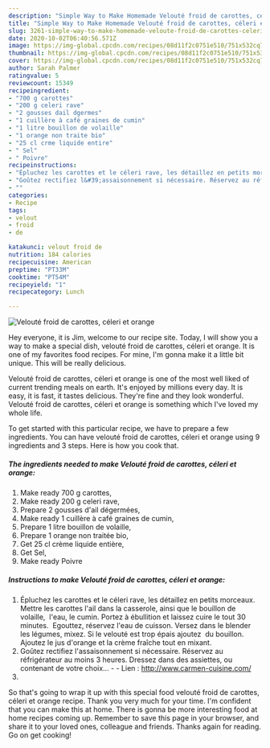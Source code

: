 ```yaml
---
description: "Simple Way to Make Homemade Velouté froid de carottes, céleri et orange"
title: "Simple Way to Make Homemade Velouté froid de carottes, céleri et orange"
slug: 3261-simple-way-to-make-homemade-veloute-froid-de-carottes-celeri-et-orange
date: 2020-10-02T06:40:56.571Z
image: https://img-global.cpcdn.com/recipes/08d11f2c0751e510/751x532cq70/veloute-froid-de-carottes-celeri-et-orange-photo-principale-de-la-recette.jpg
thumbnail: https://img-global.cpcdn.com/recipes/08d11f2c0751e510/751x532cq70/veloute-froid-de-carottes-celeri-et-orange-photo-principale-de-la-recette.jpg
cover: https://img-global.cpcdn.com/recipes/08d11f2c0751e510/751x532cq70/veloute-froid-de-carottes-celeri-et-orange-photo-principale-de-la-recette.jpg
author: Sarah Palmer
ratingvalue: 5
reviewcount: 15349
recipeingredient:
- "700 g carottes"
- "200 g celeri rave"
- "2 gousses dail dgermes"
- "1 cuillère à café graines de cumin"
- "1 litre bouillon de volaille"
- "1 orange non traite bio"
- "25 cl crme liquide entire"
- " Sel"
- " Poivre"
recipeinstructions:
- "Épluchez les carottes et le céleri rave, les détaillez en petits morceaux. Mettre les carottes l&#39;ail dans la casserole, ainsi que le bouillon de volaille,  l&#39;eau, le cumin. Portez à ébullition et laissez cuire le tout 30 minutes.  Egouttez, réservez l&#39;eau de cuisson. Versez dans le blender les légumes, mixez. Si le velouté est trop épais ajoutez  du bouillon. Ajoutez le jus d&#39;orange et la crème fraîche tout en mixant."
- "Goûtez rectifiez l&#39;assaisonnement si nécessaire. Réservez au réfrigérateur au moins 3 heures. Dressez dans des assiettes, ou contenant de votre choix...  Lien : http://www.carmen-cuisine.com/"
- ""
categories:
- Recipe
tags:
- velout
- froid
- de

katakunci: velout froid de 
nutrition: 184 calories
recipecuisine: American
preptime: "PT33M"
cooktime: "PT54M"
recipeyield: "1"
recipecategory: Lunch

---
```



![Velouté froid de carottes, céleri et orange](https://img-global.cpcdn.com/recipes/08d11f2c0751e510/751x532cq70/veloute-froid-de-carottes-celeri-et-orange-photo-principale-de-la-recette.jpg)

Hey everyone, it is Jim, welcome to our recipe site. Today, I will show you a way to make a special dish, velouté froid de carottes, céleri et orange. It is one of my favorites food recipes. For mine, I'm gonna make it a little bit unique. This will be really delicious.



Velouté froid de carottes, céleri et orange is one of the most well liked of current trending meals on earth. It's enjoyed by millions every day. It is easy, it is fast, it tastes delicious. They're fine and they look wonderful. Velouté froid de carottes, céleri et orange is something which I've loved my whole life.


To get started with this particular recipe, we have to prepare a few ingredients. You can have velouté froid de carottes, céleri et orange using 9 ingredients and 3 steps. Here is how you cook that.

<!--inarticleads1-->

##### The ingredients needed to make Velouté froid de carottes, céleri et orange:

1. Make ready 700 g carottes,
1. Make ready 200 g celeri rave,
1. Prepare 2 gousses d&#39;ail dégermées,
1. Make ready 1 cuillère à café graines de cumin,
1. Prepare 1 litre bouillon de volaille,
1. Prepare 1 orange non traitée bio,
1. Get 25 cl crème liquide entière,
1. Get  Sel,
1. Make ready  Poivre




<!--inarticleads2-->

##### Instructions to make Velouté froid de carottes, céleri et orange:

1. Épluchez les carottes et le céleri rave, les détaillez en petits morceaux. Mettre les carottes l&#39;ail dans la casserole, ainsi que le bouillon de volaille,  l&#39;eau, le cumin. Portez à ébullition et laissez cuire le tout 30 minutes.  Egouttez, réservez l&#39;eau de cuisson. Versez dans le blender les légumes, mixez. Si le velouté est trop épais ajoutez  du bouillon. Ajoutez le jus d&#39;orange et la crème fraîche tout en mixant.
1. Goûtez rectifiez l&#39;assaisonnement si nécessaire. Réservez au réfrigérateur au moins 3 heures. Dressez dans des assiettes, ou contenant de votre choix... -  - Lien : http://www.carmen-cuisine.com/
1. 




So that's going to wrap it up with this special food velouté froid de carottes, céleri et orange recipe. Thank you very much for your time. I'm confident that you can make this at home. There is gonna be more interesting food at home recipes coming up. Remember to save this page in your browser, and share it to your loved ones, colleague and friends. Thanks again for reading. Go on get cooking!
